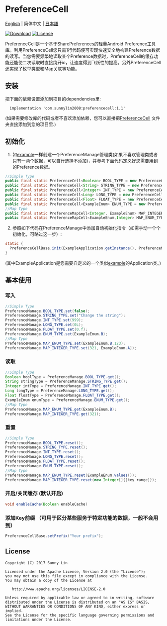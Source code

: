 # PreferenceCell 
[English](./README.md) | 简体中文 | [日本語](./README.ja.md) 

[![Download](https://img.shields.io/badge/Download-1.1-brightgreen)](https://bintray.com/sunnylin/Maven/PreferenceCell/1.1/link)
[![License](https://img.shields.io/badge/License-Apache%202-brightgreen)](https://www.apache.org/licenses/LICENSE-2.0.html)

PreferenceCell是一个基于SharePreferences的轻量Android Preference工具库。利用PreferenceCell您只需1行代码便可实现快速安全地构建Preference数据的读写。当您需要频繁地读取某个Preference数据时，PreferenceCell的缓存功能还能使二次读取时直接绕开io，让速度得到飞跃性的提高。另外PreferenceCell还实现了枚举类型和Map关联等功能。

## 安装
把下面的依赖设置添加到项目的dependencies里:
```
  implementation 'com.sunnylin2008:preferencecell:1.1'
```

  (如果需要修改库的代码或者不喜欢添加依赖，您可以直接把[PreferenceCell](https://github.com/SunnyLin2008/PreferenceCell/blob/master/preferencecell/src/main/java/com/sunnylin/preferencecell/) 文件夹直接添加到您的项目里.)

## 初始化
1. 如[example](https://github.com/SunnyLin2008/PreferenceCell/blob/master/sample/src/main/java/com/example/sunnylin/preferencecell/PreferenceManage.java)一样创建一个PreferenceManage管理类(如果不喜欢管理类或者只有一两个数据，可以自行选择不添加)，并参考下面代码定义好您需要用到的Preference数据。
```java
//Simple Type
public final static PreferenceCell<Boolean> BOOL_TYPE = new PreferenceCell<>(true); //a bool value preference 
public final static PreferenceCell<String> STRING_TYPE = new PreferenceCell<>(""); //a String value preference 
public final static PreferenceCell<Integer> INT_TYPE = new PreferenceCell<>(2); //a int value preference 
public final static PreferenceCell<Long> LONG_TYPE = new PreferenceCell<>(0L);//a long value preference 
public final static PreferenceCell<Float> FLOAT_TYPE = new PreferenceCell<>(0.f);//a float value preference 
public final static PreferenceCell<ExampleEnum> ENUM_TYPE = new PreferenceCell<>(ExampleEnum.A); //a enum value that you declare and want to read and write to the preference.
//Map Type
public final static PreferenceMapCell<Integer, ExampleEnum> MAP_INTEGER_TYPE = new PreferenceMapCell<>(Integer.class, ExampleEnum.C); //a map enum value with int key preference 
public final static PreferenceMapCell<ExampleEnum,Integer> MAP_ENUM_TYPE = new PreferenceMapCell<>(ExampleEnum.class,0);//a map int value with enum key preference 
```
2. 参照如下代码在PreferenceManage中添加自动初始化指令（如需手动一个个初始化，可略过这一步）:
```java
static {
  PreferenceCellBase.init(ExampleApplication.getInstance(), PreferenceManage.class);
}
```
   (其中ExampleApplication是您需要自定义的一个类似[example](https://github.com/SunnyLin2008/PreferenceCell/blob/master/sample/src/main/java/com/example/sunnylin/preferencecell/ExampleApplication.java)的Application类。)

## 基本使用

### 写入
```java
//Simple Type
PreferenceManage.BOOL_TYPE.set(false);
PreferenceManage.STRING_TYPE.set("Change the string");
PreferenceManage.INT_TYPE.set(999);
PreferenceManage.LONG_TYPE.set(0L);
PreferenceManage.FLOAT_TYPE.set(0.f);
PreferenceManage.ENUM_TYPE.set(ExampleEnum.B);
//Map Type
PreferenceManage.MAP_ENUM_TYPE.set(ExampleEnum.B,123);
PreferenceManage.MAP_INTEGER_TYPE.set(321, ExampleEnum.A]);
```
### 读取
```java
//Simple Type
Boolean boolType = PreferenceManage.BOOL_TYPE.get();
String stringType = PreferenceManage.STRING_TYPE.get();
Integer intType = PreferenceManage.INT_TYPE.get();
Long longType = PreferenceManage.LONG_TYPE.get();
Float floatType = PreferenceManage.FLOAT_TYPE.get();
ExampleEnum enumType = PreferenceManage.ENUM_TYPE.get();
//Map Type
PreferenceManage.MAP_ENUM_TYPE.get(ExampleEnum.B);
PreferenceManage.MAP_INTEGER_TYPE.get(321);
 ```
 ### 重置
 ```java
 //Simple Type
 PreferenceManage.BOOL_TYPE.reset();
 PreferenceManage.STRING_TYPE.reset();
 PreferenceManage.INT_TYPE.reset();
 PreferenceManage.LONG_TYPE.reset();
 PreferenceManage.FLOAT_TYPE.reset();
 PreferenceManage.ENUM_TYPE.reset();
 //Map Type
 PreferenceManage.MAP_ENUM_TYPE.reset(ExampleEnum.values());
 PreferenceManage.MAP_INTEGER_TYPE.reset(new Integer[]{[key range]});
  ```
  ### 开启/关闭缓存 (默认开启)
  ```java
  void enableCache(Boolean enableCache)
  ```
 ### 添加Key前缀 （可用于区分某些服务于特定功能的数据，一般不会用到）
 ```java
 PreferenceCellBase.setPrefix("Your prefix");
 ```

## License

```
Copyright (C) 2017 Sunny Lin

Licensed under the Apache License, Version 2.0 (the "License");
you may not use this file except in compliance with the License.
You may obtain a copy of the License at

   http://www.apache.org/licenses/LICENSE-2.0

Unless required by applicable law or agreed to in writing, software
distributed under the License is distributed on an "AS IS" BASIS,
WITHOUT WARRANTIES OR CONDITIONS OF ANY KIND, either express or implied.
See the License for the specific language governing permissions and
limitations under the License.
```
